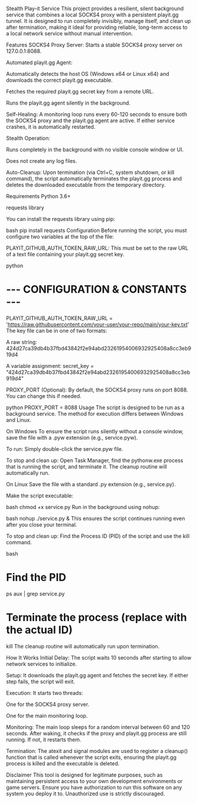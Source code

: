 Stealth Play-it Service
This project provides a resilient, silent background service that combines a local SOCKS4 proxy with a persistent playit.gg tunnel. It is designed to run completely invisibly, manage itself, and clean up after termination, making it ideal for providing reliable, long-term access to a local network service without manual intervention.

Features
SOCKS4 Proxy Server: Starts a stable SOCKS4 proxy server on 127.0.0.1:8088.

Automated playit.gg Agent:

Automatically detects the host OS (Windows x64 or Linux x64) and downloads the correct playit.gg executable.

Fetches the required playit.gg secret key from a remote URL.

Runs the playit.gg agent silently in the background.

Self-Healing: A monitoring loop runs every 60-120 seconds to ensure both the SOCKS4 proxy and the playit.gg agent are active. If either service crashes, it is automatically restarted.

Stealth Operation:

Runs completely in the background with no visible console window or UI.

Does not create any log files.

Auto-Cleanup: Upon termination (via Ctrl+C, system shutdown, or kill command), the script automatically terminates the playit.gg process and deletes the downloaded executable from the temporary directory.

Requirements
Python 3.6+

requests library

You can install the requests library using pip:

bash
pip install requests
Configuration
Before running the script, you must configure two variables at the top of the file:

PLAYIT_GITHUB_AUTH_TOKEN_RAW_URL: This must be set to the raw URL of a text file containing your playit.gg secret key.

python
# --- CONFIGURATION & CONSTANTS ---
PLAYIT_GITHUB_AUTH_TOKEN_RAW_URL = 'https://raw.githubusercontent.com/your-user/your-repo/main/your-key.txt'
The key file can be in one of two formats:

A raw string: 424d27ca39db4b37fbd43842f2e94abd23261954006932925408a8cc3eb919d4

A variable assignment: secret_key = "424d27ca39db4b37fbd43842f2e94abd23261954006932925408a8cc3eb919d4"

PROXY_PORT (Optional): By default, the SOCKS4 proxy runs on port 8088. You can change this if needed.

python
PROXY_PORT = 8088
Usage
The script is designed to be run as a background service. The method for execution differs between Windows and Linux.

On Windows
To ensure the script runs silently without a console window, save the file with a .pyw extension (e.g., service.pyw).

To run: Simply double-click the service.pyw file.

To stop and clean up: Open Task Manager, find the pythonw.exe process that is running the script, and terminate it. The cleanup routine will automatically run.

On Linux
Save the file with a standard .py extension (e.g., service.py).

Make the script executable:

bash
chmod +x service.py
Run in the background using nohup:

bash
nohup ./service.py &
This ensures the script continues running even after you close your terminal.

To stop and clean up: Find the Process ID (PID) of the script and use the kill command.

bash
# Find the PID
ps aux | grep service.py

# Terminate the process (replace <PID> with the actual ID)
kill <PID>
The cleanup routine will automatically run upon termination.

How It Works
Initial Delay: The script waits 10 seconds after starting to allow network services to initialize.

Setup: It downloads the playit.gg agent and fetches the secret key. If either step fails, the script will exit.

Execution: It starts two threads:

One for the SOCKS4 proxy server.

One for the main monitoring loop.

Monitoring: The main loop sleeps for a random interval between 60 and 120 seconds. After waking, it checks if the proxy and playit.gg process are still running. If not, it restarts them.

Termination: The atexit and signal modules are used to register a cleanup() function that is called whenever the script exits, ensuring the playit.gg process is killed and the executable is deleted.

Disclaimer
This tool is designed for legitimate purposes, such as maintaining persistent access to your own development environments or game servers. Ensure you have authorization to run this software on any system you deploy it to. Unauthorized use is strictly discouraged.
